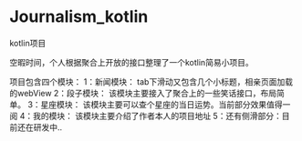 # Journalism_kotlin
kotlin项目

空暇时间，个人根据聚合上开放的接口整理了一个kotlin简易小项目。

项目包含四个模块：
 1：新闻模块： tab下滑动又包含几个小标题，相亲页面加载的webView
 2：段子模块： 该模块主要接入了聚合上的一些笑话接口，布局简单。
 3：星座模块： 该模块主要可以查个星座的当日运势。当前部分效果值得一阅
 4：我的模块： 该模块主要介绍了作者本人的项目地址
 5：还有侧滑部分：目前还在研发中..
